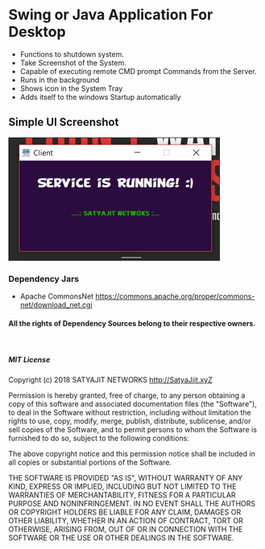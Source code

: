 # Swing or Java Application For Desktop
* Functions to shutdown system.
* Take Screenshot of the System.
* Capable of executing remote CMD prompt Commands from the Server.
* Runs in the background
* Shows icon in the System Tray
* Adds itself to the windows Startup automatically

## Simple UI Screenshot

<img src="ss/ss.png"  border="1px"/>&nbsp;

### Dependency Jars

* Apache CommonsNet https://commons.apache.org/proper/commons-net/download_net.cgi

#### All the rights of Dependency Sources belong to their respective owners.

&nbsp;

##### MIT License

Copyright (c) 2018 SATYAJIT NETWORKS http://SatyaJiit.xyZ

Permission is hereby granted, free of charge, to any person obtaining a copy
of this software and associated documentation files (the "Software"), to deal
in the Software without restriction, including without limitation the rights
to use, copy, modify, merge, publish, distribute, sublicense, and/or sell
copies of the Software, and to permit persons to whom the Software is
furnished to do so, subject to the following conditions:

The above copyright notice and this permission notice shall be included in all
copies or substantial portions of the Software.

THE SOFTWARE IS PROVIDED "AS IS", WITHOUT WARRANTY OF ANY KIND, EXPRESS OR
IMPLIED, INCLUDING BUT NOT LIMITED TO THE WARRANTIES OF MERCHANTABILITY,
FITNESS FOR A PARTICULAR PURPOSE AND NONINFRINGEMENT. IN NO EVENT SHALL THE
AUTHORS OR COPYRIGHT HOLDERS BE LIABLE FOR ANY CLAIM, DAMAGES OR OTHER
LIABILITY, WHETHER IN AN ACTION OF CONTRACT, TORT OR OTHERWISE, ARISING FROM,
OUT OF OR IN CONNECTION WITH THE SOFTWARE OR THE USE OR OTHER DEALINGS IN THE
SOFTWARE.
